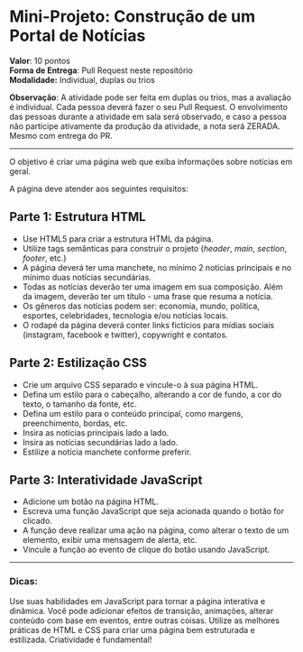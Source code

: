 # Mini-Projeto: Construção de um Portal de Notícias

**Valor**: 10 pontos<br>
**Forma de Entrega**: Pull Request neste repositório<br>
**Modalidade:** Individual, duplas ou trios

**Observação**: A atividade pode ser feita em duplas ou trios, mas a avaliação é individual. Cada pessoa deverá fazer o seu Pull Request. O envolvimento das pessoas durante a atividade em sala será observado, e caso a pessoa não participe ativamente da produção da atividade, a nota será ZERADA. Mesmo com entrega do PR.
<hr>

O objetivo é criar uma página web que exiba informações sobre notícias em geral.

A página deve atender aos seguintes requisitos:

## Parte 1: Estrutura HTML

- Use HTML5 para criar a estrutura HTML da página.
- Utilize tags semânticas para construir o projeto (_header_, _main_, _section_, _footer_, etc.)
- A página deverá ter uma manchete, no mínimo 2 notícias principais e no mínimo duas notícias secundárias.
- Todas as notícias deverão ter uma imagem em sua composição. Além da imagem, deverão ter um título - uma frase que resuma a notícia.
- Os gêneros das notícias podem ser: economia, mundo, política, esportes, celebridades, tecnologia e/ou notícias locais.
- O rodapé da página deverá conter links fictícios para mídias sociais (instagram, facebook e twitter), copywright e contatos.

## Parte 2: Estilização CSS

- Crie um arquivo CSS separado e vincule-o à sua página HTML.
- Defina um estilo para o cabeçalho, alterando a cor de fundo, a cor do texto, o tamanho da fonte, etc.
- Defina um estilo para o conteúdo principal, como margens, preenchimento, bordas, etc.
- Insira as notícias principais lado a lado.
- Insira as notícias secundárias lado a lado.
- Estilize a notícia manchete conforme preferir.

## Parte 3: Interatividade JavaScript

- Adicione um botão na página HTML.
- Escreva uma função JavaScript que seja acionada quando o botão for clicado.
- A função deve realizar uma ação na página, como alterar o texto de um elemento, exibir uma mensagem de alerta, etc.
- Vincule a função ao evento de clique do botão usando JavaScript.

<hr>

### Dicas:

Use suas habilidades em JavaScript para tornar a página interativa e dinâmica. Você pode adicionar efeitos de transição, animações, alterar conteúdo com base em eventos, entre outras coisas. Utilize as melhores práticas de HTML e CSS para criar uma página bem estruturada e estilizada. 
Criatividade é fundamental!
